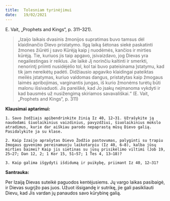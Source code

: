 ```yaml
---
title:  Tolesniam tyrinėjimui
date:   19/02/2021
---
```


E. Vait, „Prophets and Kings“, p. 311–321). 

> <p></p>
> „Izaijo laikais dvasinis žmonijos supratimas buvo tamsus dėl klaidinančio Dievo pristatymo. Ilgą laiką šėtonas siekė paskatinti žmones žiūrėti į savo Kūrėją kaip į nuodėmės, kančios ir mirties kūrėją. Tie, kuriuos jis taip apgavo, įsivaizdavo, jog Dievas yra negailestingas ir reiklus. Jie laikė Jį norinčiu kaltinti ir smerkti, nenorintį priimti nusidėjėlio tol, kol tai buvo pateisinama Įstatymu, kad tik jam nereikėtų padėti. Didžiausio apgaviko klaidingai pateiktas meilės įstatymas, kuriuo valdomas dangus, pristatytas kaip žmogaus laimės apribojimas, varginantis jungas, iš kurio žmonėms turėtų būti malonu išsivaduoti. Jis pareiškė, kad Jo įsakų neįmanoma vykdyti ir kad bausmės už nusižengimą skiriamos savavališkai.“ (E. Vait, „Prophets and Kings“, p. 311)

**Klausimai aptarimui:** 

`1. Savo žodžiais apibendrinkite žinią Iz 40, 12–31. Užrašykite ją naudodami šiuolaikinius vaizdinius, pavyzdžiui, šiuolaikinius mokslo atradimus, kurie dar aiškiau parodo nepaprastą mūsų Dievo galią. Pasidalykite ja su klase.`

`2. Kaip Izaijo aprašytas Dievo Žodžio pastovumas, palyginti su trapiu žmogaus gyvenimo pereinamuoju laikotarpiu (Iz 40, 6–8), kalba jūsų mirties baimei? Kaip jis sietinas su jūsų prisikėlimo viltimi (Job 19, 25–27; Dan 12, 2; 1 Kor 15, 51–57; 1 Tes 4, 13–18)?`

`3. Kaip galima išgydyti išdidumą ir puikybę, priimant Iz 40, 12–31?`

**Santrauka:** 

Per Izaiją Dievas suteikė paguodos kentėjusiems. Jų vargo laikas pasibaigė, ir Dievas sugrįžo pas juos. Užuot išsigandę ir sutrikę, jie gali pasikliauti Dievu, kad Jis vardan jų panaudos savo kūrybinę galią.
